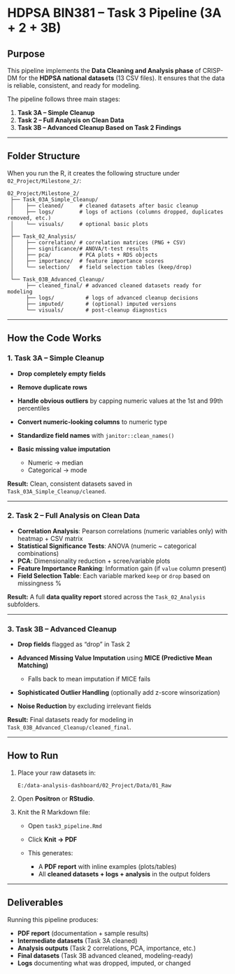 # HDPSA BIN381 – Task 3 Pipeline (3A + 2 + 3B)

## Purpose

This pipeline implements the **Data Cleaning and Analysis phase** of CRISP-DM for the **HDPSA national datasets** (13 CSV files). It ensures that the data is reliable, consistent, and ready for modeling.

The pipeline follows three main stages:

1. **Task 3A – Simple Cleanup**
2. **Task 2 – Full Analysis on Clean Data**
3. **Task 3B – Advanced Cleanup Based on Task 2 Findings**


---

## Folder Structure

When you run the R, it creates the following structure under `02_Project/Milestone_2/`:

```
02_Project/Milestone_2/
 ├── Task_03A_Simple_Cleanup/
 │    ├── cleaned/     # cleaned datasets after basic cleanup
 │    ├── logs/        # logs of actions (columns dropped, duplicates removed, etc.)
 │    └── visuals/     # optional basic plots
 │
 ├── Task_02_Analysis/
 │    ├── correlation/ # correlation matrices (PNG + CSV)
 │    ├── significance/# ANOVA/t-test results
 │    ├── pca/         # PCA plots + RDS objects
 │    ├── importance/  # feature importance scores
 │    └── selection/   # field selection tables (keep/drop)
 │
 └── Task_03B_Advanced_Cleanup/
      ├── cleaned_final/ # advanced cleaned datasets ready for modeling
      ├── logs/          # logs of advanced cleanup decisions
      ├── imputed/       # (optional) imputed versions
      └── visuals/       # post-cleanup diagnostics
```

---

## How the Code Works

### **1. Task 3A – Simple Cleanup**

* **Drop completely empty fields**
* **Remove duplicate rows**
* **Handle obvious outliers** by capping numeric values at the 1st and 99th percentiles
* **Convert numeric-looking columns** to numeric type
* **Standardize field names** with `janitor::clean_names()`
* **Basic missing value imputation**

  * Numeric → median
  * Categorical → mode

**Result:** Clean, consistent datasets saved in `Task_03A_Simple_Cleanup/cleaned`.

---

### **2. Task 2 – Full Analysis on Clean Data**

* **Correlation Analysis**: Pearson correlations (numeric variables only) with heatmap + CSV matrix
* **Statistical Significance Tests**: ANOVA (numeric \~ categorical combinations)
* **PCA**: Dimensionality reduction + scree/variable plots
* **Feature Importance Ranking**: Information gain (if `value` column present)
* **Field Selection Table**: Each variable marked `keep` or `drop` based on missingness %

**Result:** A full **data quality report** stored across the `Task_02_Analysis` subfolders.

---

### **3. Task 3B – Advanced Cleanup**

* **Drop fields** flagged as “drop” in Task 2
* **Advanced Missing Value Imputation** using **MICE (Predictive Mean Matching)**

  * Falls back to mean imputation if MICE fails
* **Sophisticated Outlier Handling** (optionally add z-score winsorization)
* **Noise Reduction** by excluding irrelevant fields

**Result:** Final datasets ready for modeling in `Task_03B_Advanced_Cleanup/cleaned_final`.

---

## How to Run

1. Place your raw datasets in:

   ```
   E:/data-analysis-dashboard/02_Project/Data/01_Raw
   ```
2. Open **Positron** or **RStudio**.
3. Knit the R Markdown file:

   * Open `task3_pipeline.Rmd`
   * Click **Knit → PDF**
   * This generates:

     * A **PDF report** with inline examples (plots/tables)
     * All **cleaned datasets + logs + analysis** in the output folders

---

## Deliverables

Running this pipeline produces:

* **PDF report** (documentation + sample results)
* **Intermediate datasets** (Task 3A cleaned)
* **Analysis outputs** (Task 2 correlations, PCA, importance, etc.)
* **Final datasets** (Task 3B advanced cleaned, modeling-ready)
* **Logs** documenting what was dropped, imputed, or changed
